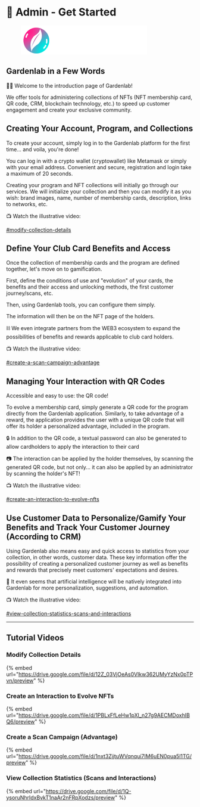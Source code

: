 # 🚀 Admin - Get Started

<figure><img src=".gitbook/assets/logo-white.png" alt=""><figcaption></figcaption></figure>

## Gardenlab in a Few Words

👋🏻 Welcome to the introduction page of Gardenlab!

We offer tools for administering collections of NFTs (NFT membership card, QR code, CRM, blockchain technology, etc.) to speed up customer engagement and create your exclusive community.

## Creating Your Account, Program, and Collections

To create your account, simply log in to the Gardenlab platform for the first time... and voila, you're done!

You can log in with a crypto wallet (cryptowallet) like Metamask or simply with your email address. Convenient and secure, registration and login take a maximum of 20 seconds.

Creating your program and NFT collections will initially go through our services. We will initialize your collection and then you can modify it as you wish: brand images, name, number of membership cards, description, links to networks, etc.

📺 Watch the illustrative video:

[#modify-collection-details](admin-get-started.md#modify-collection-details "mention")

## Define Your Club Card Benefits and Access

Once the collection of membership cards and the program are defined together, let's move on to gamification.

First, define the conditions of use and "evolution" of your cards, the benefits and their access and unlocking methods, the first customer journey/scans, etc.

Then, using Gardenlab tools, you can configure them simply.

The information will then be on the NFT page of the holders.

⛓️ We even integrate partners from the WEB3 ecosystem to expand the possibilities of benefits and rewards applicable to club card holders.

📺 Watch the illustrative video:

[#create-a-scan-campaign-advantage](admin-get-started.md#create-a-scan-campaign-advantage "mention")

## Managing Your Interaction with QR Codes

Accessible and easy to use: the QR code!

To evolve a membership card, simply generate a QR code for the program directly from the Gardenlab application. Similarly, to take advantage of a reward, the application provides the user with a unique QR code that will offer its holder a personalized advantage, included in the program.

🔒 In addition to the QR code, a textual password can also be generated to allow cardholders to apply the interaction to their card

📷 The interaction can be applied by the holder themselves, by scanning the generated QR code, but not only... it can also be applied by an administrator by scanning the holder's NFT!

📺 Watch the illustrative video:

[#create-an-interaction-to-evolve-nfts](admin-get-started.md#create-an-interaction-to-evolve-nfts "mention")

## Use Customer Data to Personalize/Gamify Your Benefits and Track Your Customer Journey (According to CRM)

Using Gardenlab also means easy and quick access to statistics from your collection, in other words, customer data. These key information offer the possibility of creating a personalized customer journey as well as benefits and rewards that precisely meet customers' expectations and desires.

🤖 It even seems that artificial intelligence will be natively integrated into Gardenlab for more personalization, suggestions, and automation.

📺 Watch the illustrative video:

[#view-collection-statistics-scans-and-interactions](admin-get-started.md#view-collection-statistics-scans-and-interactions "mention")

***

## Tutorial Videos

### Modify Collection Details

{% embed url="https://drive.google.com/file/d/12Z_03VjOeAs0VIkw362UMyYzNx0pTPvn/preview" %}

### Create an Interaction to Evolve NFTs

{% embed url="https://drive.google.com/file/d/1PBLxFfLeHw1pXl_n27g9AECMDoxhIBQ6/preview" %}

### Create a Scan Campaign (Advantage)

{% embed url="https://drive.google.com/file/d/1nxt3ZjjtuWVqnqui7IM6uEN0pua5l1TG/preview" %}

### View Collection Statistics (Scans and Interactions)

{% embed url="https://drive.google.com/file/d/1Q-ysoruNhrIdxBvkT1naAr2nFRpXodzs/preview" %}
